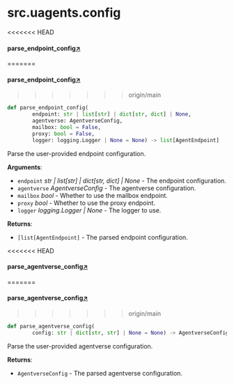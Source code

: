 

# src.uagents.config



<<<<<<< HEAD
#### parse_endpoint_config[↗](https://github.com/fetchai/uAgents/blob/main/python/src/uagents/config.py#L52)
=======
#### parse_endpoint_config[↗](https://github.com/fetchai/uAgents/blob/main/python/src/uagents/config.py#L67)
>>>>>>> origin/main
```python
def parse_endpoint_config(
        endpoint: str | list[str] | dict[str, dict] | None,
        agentverse: AgentverseConfig,
        mailbox: bool = False,
        proxy: bool = False,
        logger: logging.Logger | None = None) -> list[AgentEndpoint]
```

Parse the user-provided endpoint configuration.

**Arguments**:

- `endpoint` _str | list[str] | dict[str, dict] | None_ - The endpoint configuration.
- `agentverse` _AgentverseConfig_ - The agentverse configuration.
- `mailbox` _bool_ - Whether to use the mailbox endpoint.
- `proxy` _bool_ - Whether to use the proxy endpoint.
- `logger` _logging.Logger | None_ - The logger to use.
  

**Returns**:

- `[list[AgentEndpoint]` - The parsed endpoint configuration.



<<<<<<< HEAD
#### parse_agentverse_config[↗](https://github.com/fetchai/uAgents/blob/main/python/src/uagents/config.py#L106)
=======
#### parse_agentverse_config[↗](https://github.com/fetchai/uAgents/blob/main/python/src/uagents/config.py#L122)
>>>>>>> origin/main
```python
def parse_agentverse_config(
        config: str | dict[str, str] | None = None) -> AgentverseConfig
```

Parse the user-provided agentverse configuration.

**Returns**:

- `AgentverseConfig` - The parsed agentverse configuration.

